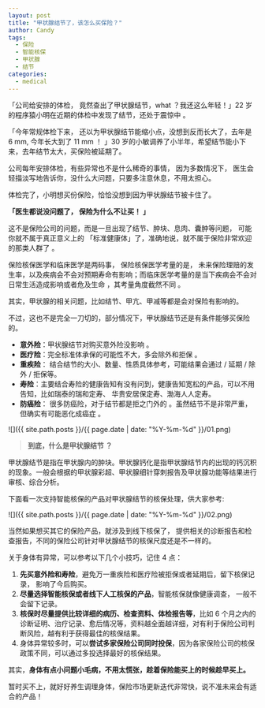 ```yaml
---
layout: post
title: "甲状腺结节了，该怎么买保险？"
author: Candy
tags: 
  - 保险
  - 智能核保
  - 甲状腺
  - 结节
categories:
  - medical
---
```


「公司给安排的体检， 竟然查出了甲状腺结节，what ？我还这么年轻！」22 岁的程序猿小明在近期的体检中发现了结节，还处于震惊中 。  

「今年常规体检下来， 还以为甲状腺结节能缩小点，没想到反而长大了，去年是 6 mm, 今年长大到了 11 mm  ！ 」30 岁的小敏调养了小半年，希望结节能小下来，去年结节太大，买保险被延期了。

公司每年安排体检，有些异常也不是什么稀奇的事情， 因为多数情况下， 医生会轻描淡写地告诉你，没什么大问题，只要多注意休息，不用太担心。

体检完了，小明想买份保险，恰恰没想到因为甲状腺结节被卡住了。

**「医生都说没问题了， 保险为什么不让买！ 」**

这不是保险公司的问题，而是一旦出现了结节、肿块、息肉、囊肿等问题， 可能你就不属于真正意义上的 「标准健康体」了，准确地说，就不属于保险非常欢迎的那类人群了  。 

保险核保医学和临床医学是两码事， 保险核保医学考量的是， 未来保险理赔的发生率，以及疾病会不会对预期寿命有影响；而临床医学考量的是当下疾病会不会对日常生活造成影响或者危及生命 ，其考量角度截然不同 。 

其实，甲状腺的相关问题，比如结节、甲亢、甲减等都是会对保险有影响的。 

不过，这也不是完全一刀切的，部分情况下，甲状腺结节还是有条件能够买保险的。 

- **意外险**：甲状腺结节对购买意外险没影响 。 
- **医疗险**：完全标准体承保的可能性不大，多会除外和拒保 。
- **重疾险**： 结合结节的大小、数量、性质具体参考，可能结果会通过 /  延期 / 除外 / 拒保等。
- **寿险**：主要结合寿险的健康告知有没有问到，健康告知宽松的产品，可以不用告知，比如瑞泰的瑞和定寿、 华贵安居保定寿、渤海人人定寿。
- **防癌险**： 很多防癌险，对于结节都是拒之门外的 。虽然结节不是非常严重，但确实有可能恶化成癌症 。

![]({{ site.path.posts }}/{{ page.date | date: "%Y-%m-%d" }}/01.png)

> **到底，什么是甲状腺结节 ？**

甲状腺结节是指在甲状腺内的肿块。甲状腺钙化是指甲状腺结节内的出现的钙沉积的现象。一般会根据的甲状腺彩超、甲状腺细针穿刺报告及甲状腺功能等结果进行审核、综合分析。

下面看一次支持智能核保的产品对甲状腺结节的核保处理，供大家参考:

![]({{ site.path.posts }}/{{ page.date | date: "%Y-%m-%d" }}/02.png)

当然如果想买其它的保险产品，就涉及到线下核保了， 提供相关的诊断报告和检查报告，不同的保险公司针对甲状腺结节的核保尺度还是不一样的。

关于身体有异常，可以参考以下几个小技巧，记住 4 点： 

1. **先买意外险和寿险**，避免万一重疾险和医疗险被拒保或者延期后，留下核保记录， 影响了今后购买。 
2. **尽量选择智能核保或者线下人工核保的产品**，智能核保就像健康调查， 一般不会留下记录。 
3. **核保时尽量提供比较详细的病历、检查资料、体检报告等**，比如 6 个月之内的诊断证明、治疗记录、愈后情况等，资料越全面越详细，对有利于保险公司判断风险，越有利于获得最佳的核保结果。 
4. 身体异常较多时，可以**尝试多家保险公司同时投保**，因为各家保险公司的核保政策不同，可以通过多投选择最好的核保结果。

其实，**身体有点小问题小毛病，不用太慌张，趁着保险能买上的时候趁早买上。**

暂时买不上，就好好养生调理身体，保险市场更新迭代非常快，说不准未来会有适合的产品！ 

